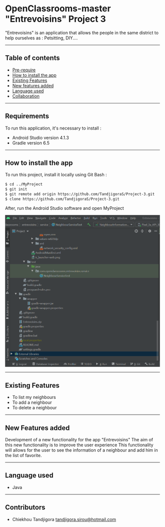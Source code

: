 # OpenClassrooms-master "Entrevoisins" Project 3
"Entrevoisins" is an application that allows the people in the same district to help ourselves as :
Petsitting, DIY....
***
## Table of contents

* [Pre-require](#pre-require)
* [How to install the app](#How-to-install-the-app)
* [Existing Features](#Existing-Features)
* [New features added](#New-features-added)
* [Language used](#Language-used)
* [Collaboration](#Collaboration)

***
## Requirements
To run this application, it's necessary to install :
* Android Studio version 4.1.3
* Gradle version 6.5
***
## How to install the app
To run this project, install it locally using Git Bash :

```
$ cd ../MyProject
$ git init
$ git remote add origin https://github.com/TandjigoraS/Project-3.git
$ clone https://github.com/TandjigoraS/Project-3.git

```
After, run the Android Studio software and open MyProject

![Android Studio](images/Android_studio.png)

***
## Existing Features 

* To list my neighbours
* To add a neighbour
* To delete a neighbour

*** 

## New Features added
Development of a new functionality for the app "Entrevoisins"
The aim of this new functionality is to improve the user experience
This functionality will allows for the user to see the information of a neighbour and add him in the list of favorite.

***
## Language used

* Java
***

## Contributors

- Chiekhou Tandjigora <tandjigora.sirou@hotmail.com>



